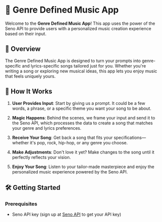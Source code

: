# 🎵 Genre Defined Music App

Welcome to the **Genre Defined Music App**! This app uses the power of the Seno API to provide users with a personalized music creation experience based on their input.

## 🚀 Overview

The Genre Defined Music App is designed to turn your prompts into genre-specific and lyrics-specific songs tailored just for you. Whether you're writing a song or exploring new musical ideas, this app lets you enjoy music that feels uniquely yours.

## 📝 How It Works

1. **User Provides Input**: Start by giving us a prompt. It could be a few words, a phrase, or a specific theme you want your song to be about.
   
2. **Magic Happens**: Behind the scenes, we frame your input and send it to the Seno API, which processes the data to create a song that matches your genre and lyrics preferences.

3. **Receive Your Song**: Get back a song that fits your specifications—whether it's pop, rock, hip-hop, or any genre you choose.

4. **Make Adjustments**: Don't love it yet? Make changes to the song until it perfectly reflects your vision.

5. **Enjoy Your Song**: Listen to your tailor-made masterpiece and enjoy the personalized music experience powered by the Seno API.

## 🛠️ Getting Started

### Prerequisites

- Seno API key (sign up at [Seno API](https://senoapi.com) to get your API key)
